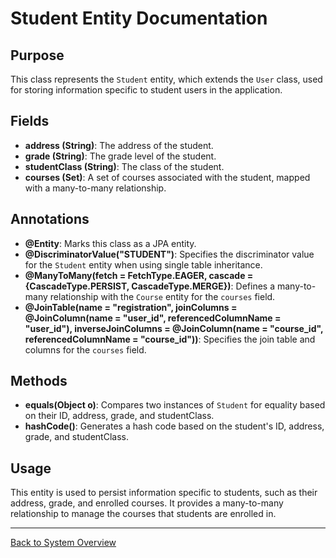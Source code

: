 # Student Entity Documentation

## Purpose

This class represents the `Student` entity, which extends the `User` class, used for storing information specific to student users in the application.

## Fields

- **address (String)**: The address of the student.
- **grade (String)**: The grade level of the student.
- **studentClass (String)**: The class of the student.
- **courses (Set<Course>)**: A set of courses associated with the student, mapped with a many-to-many relationship.

## Annotations

- **@Entity**: Marks this class as a JPA entity.
- **@DiscriminatorValue("STUDENT")**: Specifies the discriminator value for the `Student` entity when using single table inheritance.
- **@ManyToMany(fetch = FetchType.EAGER, cascade = {CascadeType.PERSIST, CascadeType.MERGE})**: Defines a many-to-many relationship with the `Course` entity for the `courses` field.
- **@JoinTable(name = "registration", joinColumns = @JoinColumn(name = "user_id", referencedColumnName = "user_id"), inverseJoinColumns = @JoinColumn(name = "course_id", referencedColumnName = "course_id"))**: Specifies the join table and columns for the `courses` field.

## Methods

- **equals(Object o)**: Compares two instances of `Student` for equality based on their ID, address, grade, and studentClass.
- **hashCode()**: Generates a hash code based on the student's ID, address, grade, and studentClass.

## Usage

This entity is used to persist information specific to students, such as their address, grade, and enrolled courses. It provides a many-to-many relationship to manage the courses that students are enrolled in.

---

[Back to System Overview](../../system-overview.md)
